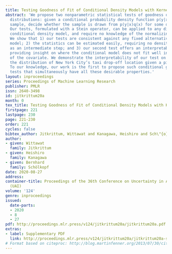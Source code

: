 ```yaml
---
title: Testing Goodness of Fit of Conditional Density Models with Kernels
abstract: 'We propose two nonparametric statistical tests of goodness of fit for conditional
  distributions: given a conditional probability density function p(y|x) and a joint
  sample, decide whether the sample is drawn from p(y|x)q(x) for some density q(x).
  Our tests, formulated with a Stein operator, can be applied to any differentiable
  conditional density model, and require no knowledge of the normalizing constant.
  We show that 1) our tests are consistent against any fixed alternative conditional
  model; 2) the statistics can be estimated easily, requiring no density estimation
  as an intermediate step; and 3) our second test offers an interpretable test result
  providing insight on where the conditional model does not fit well in the domain
  of the covariate. We demonstrate the interpretability of our test on a task of modeling
  the distribution of New York City’s taxi drop-off location given a pick-up point.
  To our knowledge, our work is the first to propose such conditional goodness-of-fit
  tests that simultaneously have all these desirable properties.'
layout: inproceedings
series: Proceedings of Machine Learning Research
publisher: PMLR
issn: 2640-3498
id: jitkrittum20a
month: 0
tex_title: Testing Goodness of Fit of Conditional Density Models with Kernels
firstpage: 221
lastpage: 230
page: 221-230
order: 221
cycles: false
bibtex_author: Jitkrittum, Wittawat and Kanagawa, Heishiro and Sch\"{o}lkopf, Bernhard
author:
- given: Wittawat
  family: Jitkrittum
- given: Heishiro
  family: Kanagawa
- given: Bernhard
  family: Schölkopf
date: 2020-08-27
address: 
container-title: Proceedings of the 36th Conference on Uncertainty in Artificial Intelligence
  (UAI)
volume: '124'
genre: inproceedings
issued:
  date-parts:
  - 2020
  - 8
  - 27
pdf: http://proceedings.mlr.press/v124/jitkrittum20a/jitkrittum20a.pdf
extras:
- label: Supplementary PDF
  link: http://proceedings.mlr.press/v124/jitkrittum20a/jitkrittum20a-supp.pdf
# Format based on citeproc: http://blog.martinfenner.org/2013/07/30/citeproc-yaml-for-bibliographies/
---
```

